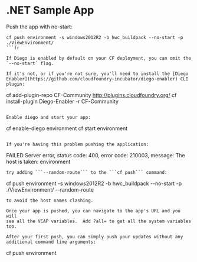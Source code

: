 # .NET Sample App

Push the app with no-start:
```
cf push environment -s windows2012R2 -b hwc_buildpack --no-start -p ./ViewEnvironment/
```fr

If Diego is enabled by default on your CF deployment, you can omit the `--no-start` flag.

If it's not, or if you're not sure, you'll need to install the [Diego Enabler](https://github.com/cloudfoundry-incubator/diego-enabler) CLI plugin:
```
cf add-plugin-repo CF-Community http://plugins.cloudfoundry.org/
cf install-plugin Diego-Enabler -r CF-Community
```

Enable diego and start your app:
```
cf enable-diego environment
cf start environment
```

If you're having this problem pushing the application:
```
FAILED
Server error, status code: 400, error code: 210003, message: The host is taken: environment
```
try adding ```--random-route``` to the ```cf push``` command:
```
cf push environment -s windows2012R2 -b hwc_buildpack --no-start -p ./ViewEnvironment/ --random-route
```
to avoid the host names clashing.

Once your app is pushed, you can navigate to the app's URL and you will
see all the VCAP variables.  Add ?all= to get all the system variables
too.

After your first push, you can simply push your updates without any additional command line arguments:

```
cf push environment
```
